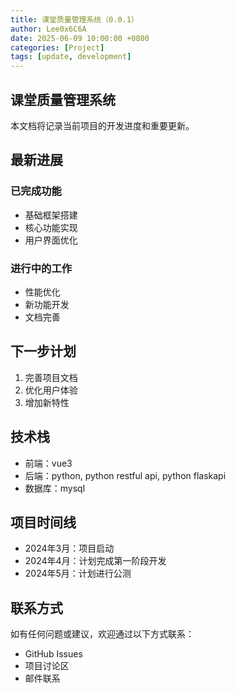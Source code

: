 ```yaml
---
title: 课堂质量管理系统（0.0.1）
author: Lee0x6C6A
date: 2025-06-09 10:00:00 +0800
categories: [Project]
tags: [update, development]
---
```


## 课堂质量管理系统

本文档将记录当前项目的开发进度和重要更新。

## 最新进展

### 已完成功能
- 基础框架搭建
- 核心功能实现
- 用户界面优化

### 进行中的工作
- 性能优化
- 新功能开发
- 文档完善

## 下一步计划

1. 完善项目文档
2. 优化用户体验
3. 增加新特性

## 技术栈

- 前端：vue3
- 后端：python, python restful api, python flaskapi
- 数据库：mysql

## 项目时间线

- 2024年3月：项目启动
- 2024年4月：计划完成第一阶段开发
- 2024年5月：计划进行公测

## 联系方式

如有任何问题或建议，欢迎通过以下方式联系：

- GitHub Issues
- 项目讨论区
- 邮件联系 